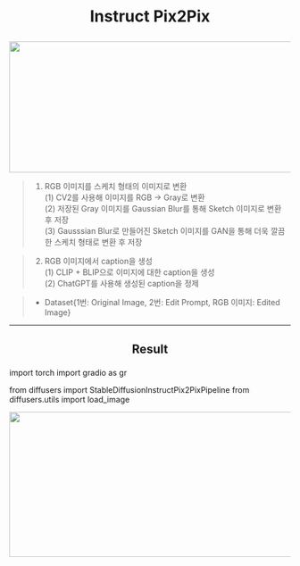 # <p align = "center">Instruct Pix2Pix </p>  
<p align = "center"><img src="https://github.com/user-attachments/assets/0b203565-369f-40e5-9487-57dc2e253b42" width="1000" height="235"></p>

> 1. RGB 이미지를 스케치 형태의 이미지로 변환  
> (1) CV2를 사용해 이미지를 RGB -> Gray로 변환  
> (2) 저장된 Gray 이미지를 Gaussian Blur를 통해 Sketch 이미지로 변환 후 저장  
> (3) Gausssian Blur로 만들어진 Sketch 이미지를 GAN을 통해 더욱 깔끔한 스케치 형태로 변환 후 저장

> 2. RGB 이미지에서 caption을 생성  
> (1) CLIP + BLIP으로 이미지에 대한 caption을 생성  
> (2) ChatGPT를 사용해 생성된 caption을 정제

> * Dataset{1번: Original Image, 2번: Edit Prompt, RGB 이미지: Edited Image}
---
## <p align = "center">Result </p>  
import torch
import gradio as gr

from diffusers import StableDiffusionInstructPix2PixPipeline
from diffusers.utils import load_image
<p align = "center"><img src="https://github.com/user-attachments/assets/997101c4-a6ff-4004-b17d-85bab10e96e4" width="800" height="260"></p>
